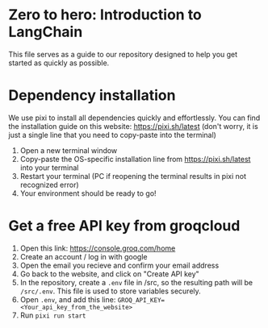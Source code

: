 #  Zero to hero: Introduction to LangChain
This file serves as a guide to our repository designed to help you get started as quickly as possible.

#  Dependency installation
We use pixi to install all dependencies quickly and effortlessly. You can find the installation guide on this website: https://pixi.sh/latest (don't worry, it is just a single line that you need to copy-paste into the terminal)

1. Open a new terminal window
2. Copy-paste the OS-specific installation line from  https://pixi.sh/latest into your terminal
3. Restart your terminal (PC if reopening the terminal results in pixi not recognized error)
4. Your environment should be ready to go!

#  Get a free API key from groqcloud
1. Open this link: https://console.groq.com/home 
2. Create an account / log in with google
3. Open the email you recieve and confirm your email address  
4. Go back to the website, and click on "Create API key"
5. In the repository, create a `.env` file in /src, so the resulting path will be `/src/.env`. This file is used to store variables securely. 
6. Open `.env`, and add this line: `GROQ_API_KEY=<Your_api_key_from_the_website>`
7. Run `pixi run start`

